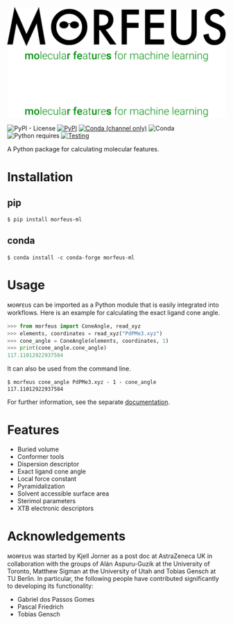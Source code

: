 ![Logo Light](docs/_static/logo-light.svg#gh-light-mode-only)
![Logo Dark](docs/_static/logo-dark.svg#gh-dark-mode-only)

![PyPI - License](https://img.shields.io/pypi/l/morfeus-ml)
[![PyPI](https://img.shields.io/pypi/v/morfeus-ml)](https://pypi.org/project/morfeus-ml/)
[![Conda (channel only)](https://img.shields.io/conda/vn/conda-forge/morfeus-ml)](https://anaconda.org/conda-forge/morfeus-ml)
![Conda](https://img.shields.io/conda/pn/conda-forge/morfeus-ml)
![Python requires](https://img.shields.io/badge/dynamic/json?query=info.requires_python&label=python&url=https%3A%2F%2Fpypi.org%2Fpypi%2Fmorfeus-ml%2Fjson)
[![Testing](https://github.com/kjelljorner/morfeus/actions/workflows/test.yml/badge.svg)](https://github.com/kjelljorner/morfeus/actions/workflows/test.yml)

A Python package for calculating molecular features.

# Installation

## pip

```console
$ pip install morfeus-ml
```

## conda

```console
$ conda install -c conda-forge morfeus-ml
```

# Usage

ᴍᴏʀғᴇᴜs can be imported as a Python module that is easily integrated into
workflows. Here is an example for calculating the exact ligand cone angle.

```python
>>> from morfeus import ConeAngle, read_xyz
>>> elements, coordinates = read_xyz("PdPMe3.xyz")
>>> cone_angle = ConeAngle(elements, coordinates, 1)
>>> print(cone_angle.cone_angle)
117.11012922937584 
```

It can also be used from the command line.

```console
$ morfeus cone_angle PdPMe3.xyz - 1 - cone_angle
117.11012922937584   
```
For further information, see the separate [documentation](https://kjelljorner.github.io/morfeus/).

# Features

* Buried volume
* Conformer tools
* Dispersion descriptor
* Exact ligand cone angle
* Local force constant
* Pyramidalization
* Solvent accessible surface area
* Sterimol parameters
* XTB electronic descriptors

# Acknowledgements

ᴍᴏʀғᴇᴜs was started by Kjell Jorner as a post doc at AstraZeneca UK in
collaboration with the groups of Alán Aspuru-Guzik at the University of
Toronto, Matthew Sigman at the University of Utah and Tobias Gensch at TU
Berlin. In particular, the following people have contributed significantly to
developing its functionality:

* Gabriel dos Passos Gomes
* Pascal Friedrich
* Tobias Gensch
